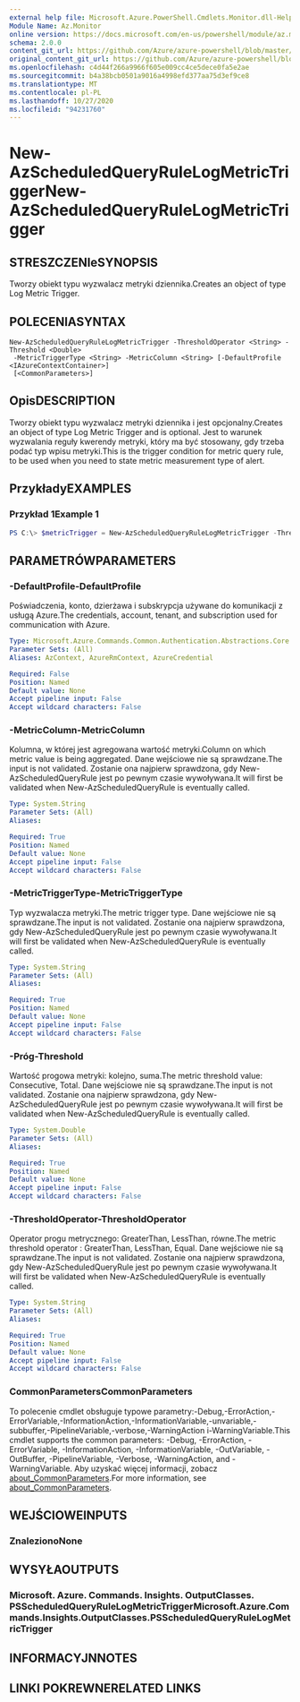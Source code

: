 ```yaml
---
external help file: Microsoft.Azure.PowerShell.Cmdlets.Monitor.dll-Help.xml
Module Name: Az.Monitor
online version: https://docs.microsoft.com/en-us/powershell/module/az.monitor/new-azscheduledqueryrulelogmetrictrigger
schema: 2.0.0
content_git_url: https://github.com/Azure/azure-powershell/blob/master/src/Monitor/Monitor/help/New-AzScheduledQueryRuleLogMetricTrigger.md
original_content_git_url: https://github.com/Azure/azure-powershell/blob/master/src/Monitor/Monitor/help/New-AzScheduledQueryRuleLogMetricTrigger.md
ms.openlocfilehash: c4d44f266a9966f605e009cc4ce5dece0fa5e2ae
ms.sourcegitcommit: b4a38bcb0501a9016a4998efd377aa75d3ef9ce8
ms.translationtype: MT
ms.contentlocale: pl-PL
ms.lasthandoff: 10/27/2020
ms.locfileid: "94231760"
---
```

# <span data-ttu-id="e61a8-101">New-AzScheduledQueryRuleLogMetricTrigger</span><span class="sxs-lookup"><span data-stu-id="e61a8-101">New-AzScheduledQueryRuleLogMetricTrigger</span></span>

## <span data-ttu-id="e61a8-102">STRESZCZENIe</span><span class="sxs-lookup"><span data-stu-id="e61a8-102">SYNOPSIS</span></span>
<span data-ttu-id="e61a8-103">Tworzy obiekt typu wyzwalacz metryki dziennika.</span><span class="sxs-lookup"><span data-stu-id="e61a8-103">Creates an object of type Log Metric Trigger.</span></span>

## <span data-ttu-id="e61a8-104">POLECENIA</span><span class="sxs-lookup"><span data-stu-id="e61a8-104">SYNTAX</span></span>

```
New-AzScheduledQueryRuleLogMetricTrigger -ThresholdOperator <String> -Threshold <Double>
 -MetricTriggerType <String> -MetricColumn <String> [-DefaultProfile <IAzureContextContainer>]
 [<CommonParameters>]
```

## <span data-ttu-id="e61a8-105">Opis</span><span class="sxs-lookup"><span data-stu-id="e61a8-105">DESCRIPTION</span></span>
<span data-ttu-id="e61a8-106">Tworzy obiekt typu wyzwalacz metryki dziennika i jest opcjonalny.</span><span class="sxs-lookup"><span data-stu-id="e61a8-106">Creates an object of type Log Metric Trigger and is optional.</span></span>
<span data-ttu-id="e61a8-107">Jest to warunek wyzwalania reguły kwerendy metryki, który ma być stosowany, gdy trzeba podać typ wpisu metryki.</span><span class="sxs-lookup"><span data-stu-id="e61a8-107">This is the trigger condition for metric query rule, to be used when you need to state metric measurement type of alert.</span></span>

## <span data-ttu-id="e61a8-108">Przykłady</span><span class="sxs-lookup"><span data-stu-id="e61a8-108">EXAMPLES</span></span>

### <span data-ttu-id="e61a8-109">Przykład 1</span><span class="sxs-lookup"><span data-stu-id="e61a8-109">Example 1</span></span>
```powershell
PS C:\> $metricTrigger = New-AzScheduledQueryRuleLogMetricTrigger -ThresholdOperator "GreaterThan" -Threshold 5 -MetricTriggerType "Consecutive" -MetricColumn "Computer"
```

## <span data-ttu-id="e61a8-110">PARAMETRÓW</span><span class="sxs-lookup"><span data-stu-id="e61a8-110">PARAMETERS</span></span>

### <span data-ttu-id="e61a8-111">-DefaultProfile</span><span class="sxs-lookup"><span data-stu-id="e61a8-111">-DefaultProfile</span></span>
<span data-ttu-id="e61a8-112">Poświadczenia, konto, dzierżawa i subskrypcja używane do komunikacji z usługą Azure.</span><span class="sxs-lookup"><span data-stu-id="e61a8-112">The credentials, account, tenant, and subscription used for communication with Azure.</span></span>

```yaml
Type: Microsoft.Azure.Commands.Common.Authentication.Abstractions.Core.IAzureContextContainer
Parameter Sets: (All)
Aliases: AzContext, AzureRmContext, AzureCredential

Required: False
Position: Named
Default value: None
Accept pipeline input: False
Accept wildcard characters: False
```

### <span data-ttu-id="e61a8-113">-MetricColumn</span><span class="sxs-lookup"><span data-stu-id="e61a8-113">-MetricColumn</span></span>
<span data-ttu-id="e61a8-114">Kolumna, w której jest agregowana wartość metryki.</span><span class="sxs-lookup"><span data-stu-id="e61a8-114">Column on which metric value is being aggregated.</span></span>
<span data-ttu-id="e61a8-115">Dane wejściowe nie są sprawdzane.</span><span class="sxs-lookup"><span data-stu-id="e61a8-115">The input is not validated.</span></span> <span data-ttu-id="e61a8-116">Zostanie ona najpierw sprawdzona, gdy New-AzScheduledQueryRule jest po pewnym czasie wywoływana.</span><span class="sxs-lookup"><span data-stu-id="e61a8-116">It will first be validated when New-AzScheduledQueryRule is eventually called.</span></span>

```yaml
Type: System.String
Parameter Sets: (All)
Aliases:

Required: True
Position: Named
Default value: None
Accept pipeline input: False
Accept wildcard characters: False
```

### <span data-ttu-id="e61a8-117">-MetricTriggerType</span><span class="sxs-lookup"><span data-stu-id="e61a8-117">-MetricTriggerType</span></span>
<span data-ttu-id="e61a8-118">Typ wyzwalacza metryki.</span><span class="sxs-lookup"><span data-stu-id="e61a8-118">The metric trigger type.</span></span>
<span data-ttu-id="e61a8-119">Dane wejściowe nie są sprawdzane.</span><span class="sxs-lookup"><span data-stu-id="e61a8-119">The input is not validated.</span></span> <span data-ttu-id="e61a8-120">Zostanie ona najpierw sprawdzona, gdy New-AzScheduledQueryRule jest po pewnym czasie wywoływana.</span><span class="sxs-lookup"><span data-stu-id="e61a8-120">It will first be validated when New-AzScheduledQueryRule is eventually called.</span></span>

```yaml
Type: System.String
Parameter Sets: (All)
Aliases:

Required: True
Position: Named
Default value: None
Accept pipeline input: False
Accept wildcard characters: False
```

### <span data-ttu-id="e61a8-121">-Próg</span><span class="sxs-lookup"><span data-stu-id="e61a8-121">-Threshold</span></span>
<span data-ttu-id="e61a8-122">Wartość progowa metryki: kolejno, suma.</span><span class="sxs-lookup"><span data-stu-id="e61a8-122">The metric threshold value: Consecutive, Total.</span></span>
<span data-ttu-id="e61a8-123">Dane wejściowe nie są sprawdzane.</span><span class="sxs-lookup"><span data-stu-id="e61a8-123">The input is not validated.</span></span> <span data-ttu-id="e61a8-124">Zostanie ona najpierw sprawdzona, gdy New-AzScheduledQueryRule jest po pewnym czasie wywoływana.</span><span class="sxs-lookup"><span data-stu-id="e61a8-124">It will first be validated when New-AzScheduledQueryRule is eventually called.</span></span>

```yaml
Type: System.Double
Parameter Sets: (All)
Aliases:

Required: True
Position: Named
Default value: None
Accept pipeline input: False
Accept wildcard characters: False
```

### <span data-ttu-id="e61a8-125">-ThresholdOperator</span><span class="sxs-lookup"><span data-stu-id="e61a8-125">-ThresholdOperator</span></span>
<span data-ttu-id="e61a8-126">Operator progu metrycznego: GreaterThan, LessThan, równe.</span><span class="sxs-lookup"><span data-stu-id="e61a8-126">The metric threshold operator : GreaterThan, LessThan, Equal.</span></span>
<span data-ttu-id="e61a8-127">Dane wejściowe nie są sprawdzane.</span><span class="sxs-lookup"><span data-stu-id="e61a8-127">The input is not validated.</span></span> <span data-ttu-id="e61a8-128">Zostanie ona najpierw sprawdzona, gdy New-AzScheduledQueryRule jest po pewnym czasie wywoływana.</span><span class="sxs-lookup"><span data-stu-id="e61a8-128">It will first be validated when New-AzScheduledQueryRule is eventually called.</span></span>

```yaml
Type: System.String
Parameter Sets: (All)
Aliases:

Required: True
Position: Named
Default value: None
Accept pipeline input: False
Accept wildcard characters: False
```

### <span data-ttu-id="e61a8-129">CommonParameters</span><span class="sxs-lookup"><span data-stu-id="e61a8-129">CommonParameters</span></span>
<span data-ttu-id="e61a8-130">To polecenie cmdlet obsługuje typowe parametry:-Debug,-ErrorAction,-ErrorVariable,-InformationAction,-InformationVariable,-unvariable,-subbuffer,-PipelineVariable,-verbose,-WarningAction i-WarningVariable.</span><span class="sxs-lookup"><span data-stu-id="e61a8-130">This cmdlet supports the common parameters: -Debug, -ErrorAction, -ErrorVariable, -InformationAction, -InformationVariable, -OutVariable, -OutBuffer, -PipelineVariable, -Verbose, -WarningAction, and -WarningVariable.</span></span> <span data-ttu-id="e61a8-131">Aby uzyskać więcej informacji, zobacz [about_CommonParameters](http://go.microsoft.com/fwlink/?LinkID=113216).</span><span class="sxs-lookup"><span data-stu-id="e61a8-131">For more information, see [about_CommonParameters](http://go.microsoft.com/fwlink/?LinkID=113216).</span></span>

## <span data-ttu-id="e61a8-132">WEJŚCIOWE</span><span class="sxs-lookup"><span data-stu-id="e61a8-132">INPUTS</span></span>

### <span data-ttu-id="e61a8-133">Znaleziono</span><span class="sxs-lookup"><span data-stu-id="e61a8-133">None</span></span>

## <span data-ttu-id="e61a8-134">WYSYŁA</span><span class="sxs-lookup"><span data-stu-id="e61a8-134">OUTPUTS</span></span>

### <span data-ttu-id="e61a8-135">Microsoft. Azure. Commands. Insights. OutputClasses. PSScheduledQueryRuleLogMetricTrigger</span><span class="sxs-lookup"><span data-stu-id="e61a8-135">Microsoft.Azure.Commands.Insights.OutputClasses.PSScheduledQueryRuleLogMetricTrigger</span></span>

## <span data-ttu-id="e61a8-136">INFORMACYJN</span><span class="sxs-lookup"><span data-stu-id="e61a8-136">NOTES</span></span>

## <span data-ttu-id="e61a8-137">LINKI POKREWNE</span><span class="sxs-lookup"><span data-stu-id="e61a8-137">RELATED LINKS</span></span>
